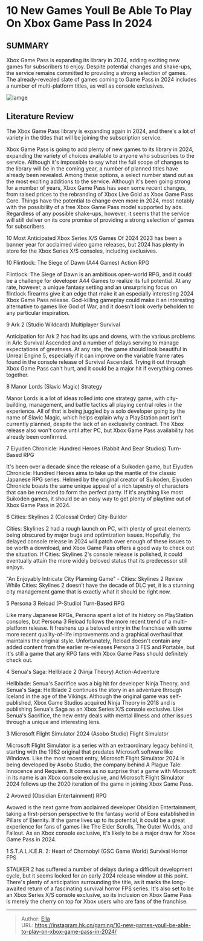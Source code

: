 # 10 New Games Youll Be Able To Play On Xbox Game Pass In 2024


## SUMMARY 


 Xbox Game Pass is expanding its library in 2024, adding exciting new games for subscribers to enjoy. 
 Despite potential changes and shake-ups, the service remains committed to providing a strong selection of games. 
 The already-revealed slate of games coming to Game Pass in 2024 includes a number of multi-platform titles, as well as console exclusives. 

![iamge](https://static1.srcdn.com/wordpress/wp-content/uploads/2023/12/2024-game-pass-games.jpg)

## Literature Review

The Xbox Game Pass library is expanding again in 2024, and there&#39;s a lot of variety in the titles that will be joining the subscription service.




Xbox Game Pass is going to add plenty of new games to its library in 2024, expanding the variety of choices available to anyone who subscribes to the service. Although it&#39;s impossible to say what the full scope of changes to the library will be in the coming year, a number of planned titles have already been revealed. Among these options, a select number stand out as the most exciting additions to the service.
Although it&#39;s been going strong for a number of years, Xbox Game Pass has seen some recent changes, from raised prices to the rebranding of Xbox Live Gold as Xbox Game Pass Core. Things have the potential to change even more in 2024, most notably with the possibility of a free Xbox Game Pass model supported by ads. Regardless of any possible shake-ups, however, it seems that the service will still deliver on its core promise of providing a strong selection of games for subscribers.
            
 
 10 Most Anticipated Xbox Series X/S Games Of 2024 
2023 has been a banner year for acclaimed video game releases, but 2024 has plenty in store for the Xbox Series X/S consoles, including exclusives.












 








 10  Flintlock: The Siege of Dawn (A44 Games) 
Action RPG
        

Flintlock: The Siege of Dawn is an ambitious open-world RPG, and it could be a challenge for developer A44 Games to realize its full potential. At any rate, however, a unique fantasy setting and an unsurprising focus on flintlock firearms give it an edge that make it an especially interesting 2024 Xbox Game Pass release. God-killing gameplay could make it an interesting alternative to games like God of War, and it doesn&#39;t look overly beholden to any particular inspiration.





 9  Ark 2 (Studio Wildcard) 
Multiplayer Survival
        

Anticipation for Ark 2 has had its ups and downs, with the various problems in Ark: Survival Ascended and a number of delays serving to manage expectations of greatness. At any rate, the game should look beautiful in Unreal Engine 5, especially if it can improve on the variable frame rates found in the console release of Survival Ascended. Trying it out through Xbox Game Pass can&#39;t hurt, and it could be a major hit if everything comes together.





 8  Manor Lords (Slavic Magic) 
Strategy
        

Manor Lords is a lot of ideas rolled into one strategy game, with city-building, management, and battle tactics all playing central roles in the experience. All of that is being juggled by a solo developer going by the name of Slavic Magic, which helps explain why a PlayStation port isn&#39;t currently planned, despite the lack of an exclusivity contract. The Xbox release also won&#39;t come until after PC, but Xbox Game Pass availability has already been confirmed.





 7  Eiyuden Chronicle: Hundred Heroes (Rabbit And Bear Studios) 
Turn-Based RPG
        

It&#39;s been over a decade since the release of a Suikoden game, but Eiyuden Chronicle: Hundred Heroes aims to take up the mantle of the classic Japanese RPG series. Helmed by the original creator of Suikoden, Eiyuden Chronicle boasts the same unique appeal of a rich tapestry of characters that can be recruited to form the perfect party. If it&#39;s anything like most Suikoden games, it should be an easy way to get plenty of playtime out of Xbox Game Pass in 2024.





 6  Cities: Skylines 2 (Colossal Order) 
City-Builder
        

Cities: Skylines 2 had a rough launch on PC, with plenty of great elements being obscured by major bugs and optimization issues. Hopefully, the delayed console release in 2024 will patch over enough of these issues to be worth a download, and Xbox Game Pass offers a good way to check out the situation. If Cities: Skylines 2&#39;s console release is polished, it could eventually attain the more widely beloved status that its predecessor still enjoys.
            
 
 &#34;An Enjoyably Intricate City Planning Game&#34; - Cities: Skylines 2 Review 
While Cities: Skylines 2 doesn’t have the decade of DLC yet, it is a stunning city management game that is exactly what it should be right now.








 5  Persona 3 Reload (P-Studio) 
Turn-Based RPG
        

Like many Japanese RPGs, Persona spent a lot of its history on PlayStation consoles, but Persona 3 Reload follows the more recent trend of a multi-platform release. It freshens up a beloved entry in the franchise with some more recent quality-of-life improvements and a graphical overhaul that maintains the original style. Unfortunately, Reload doesn&#39;t contain any added content from the earlier re-releases Persona 3 FES and Portable, but it&#39;s still a game that any RPG fans with Xbox Game Pass should definitely check out.





 4  Senua&#39;s Saga: Hellblade 2 (Ninja Theory) 
Action-Adventure


 







Hellblade: Senua&#39;s Sacrifice was a big hit for developer Ninja Theory, and Senua&#39;s Saga: Hellblade 2 continues the story in an adventure through Iceland in the age of the Vikings. Although the original game was self-published, Xbox Game Studios acquired Ninja Theory in 2018 and is publishing Senua&#39;s Saga as an Xbox Series X/S console exclusive. Like Senua&#39;s Sacrifice, the new entry deals with mental illness and other issues through a unique and interesting lens.





 3  Microsoft Flight Simulator 2024 (Asobo Studio) 
Flight Simulator
        

Microsoft Flight Simulator is a series with an extraordinary legacy behind it, starting with the 1982 original that predates Microsoft software like Windows. Like the most recent entry, Microsoft Flight Simulator 2024 is being developed by Asobo Studio, the company behind A Plague Tale: Innocence and Requiem. It comes as no surprise that a game with Microsoft in its name is an Xbox console exclusive, and Microsoft Flight Simulator 2024 follows up the 2020 iteration of the game in joining Xbox Game Pass.





 2  Avowed (Obsidian Entertainment) 
RPG


 







Avowed is the next game from acclaimed developer Obsidian Entertainment, taking a first-person perspective to the fantasy world of Eora established in Pillars of Eternity. If the game lives up to its potential, it could be a great experience for fans of games like The Elder Scrolls, The Outer Worlds, and Fallout. As an Xbox console exclusive, it&#39;s likely to be a major draw for Xbox Game Pass in 2024.





 1  S.T.A.L.K.E.R. 2: Heart of Chornobyl (GSC Game World) 
Survival Horror FPS


 







STALKER 2 has suffered a number of delays during a difficult development cycle, but it seems locked for an early 2024 release window at this point. There&#39;s plenty of anticipation surrounding the title, as it marks the long-awaited return of a fascinating survival horror FPS series. It&#39;s also set to be an Xbox Series X/S console exclusive, so its inclusion on Xbox Game Pass is merely the cherry on top for Xbox users who are fans of the franchise. 

---

> Author: [Ella](https://instagram.hk.cn/)  
> URL: https://instagram.hk.cn/gaming/10-new-games-youll-be-able-to-play-on-xbox-game-pass-in-2024/  

